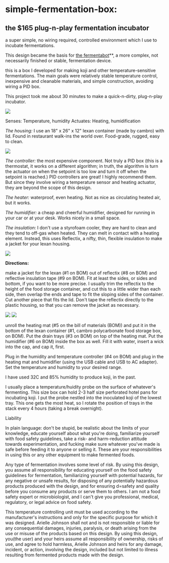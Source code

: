# simple-fermentation-box:
## the $165 plug-n-play fermentation incubator
a super simple, no wiring required, controlled environment which I use to incubate fermentations.

This design became the basis for [the fermentabot](https://github.com/OpenAgInitiative/fermentabot)**, a more complex, not necessarily finished or stable, fermentation device.

this is a box I developed for making koji and other temperature-sensitive fermentations. The main goals were relatively stable temperature control, inexpensive and cleanable materials, and simple construction, avoiding wiring a PID box. 

This project took me about 30 minutes to make a quick-n-dirty, plug-n-play incubator.

![](/photos/IMG_0766.jpg)

Senses: Temperature, humidity
Actuates: Heating, humidification

*The housing:* I use an 18" x 26" x 12" lexan container (made by cambro) with lid. Found in restaurant walk-ins the world over. Food-grade, rugged, easy to clean.

![](/photos/IMG_0761.jpg)

*The controller:* the most expensive component. Not truly a PID box (this is a thermostat, it works on a different algorithm; in truth, the algorithm is turn the actuator on when the setpoint is too low and turn it off when the setpoint is reached.) PID controllers are great! I highly recommend them. But since they involve wiring a temperature sensor and heating actuator, they are beyond the scope of this design. 

*The heater:* waterproof, even heating. Not as nice as circulating heated air, but it works.

*The humidifier:* a cheap and cheerful humidifier, designed for running in your car or at your desk. Works nicely in a small space.

*The insulation:* I don't use a styrofoam cooler, they are hard to clean and they tend to off-gas when heated. They can melt in contact with a heating element. Instead, this uses Reflectix, a nifty, thin, flexible insulation to make a jacket for your lexan housing.

![](/photos/IMG_0448.jpg)

**Directions:**

make a jacket for the lexan (#1 on BOM) out of reflectix (#8 on BOM) and reflective insulation tape (#9 on BOM). Fit at least the sides, or sides and bottom, if you want to be more precise. I usually trim the reflectix to the height of the food storage container, and cut this to a little wider than each side, then overlap the ends and tape to fit the sloping sides of the container. Cut another piece that fits the lid. Don't tape the reflectix directly to the plastic housing, so that you can remove the jacket as necessary.

![](/photos/IMG_0492.jpg)
![](/photos/IMG_0493.jpg)

unroll the heating mat (#5 on the bill of materials (BOM)) and put it in the bottom of the lexan container (#1, cambro polycarbonate food storage box, on BOM). Put the drain trays (#3 on BOM) on top of the heating mat. Put the humidifier (#6 on BOM) inside the box as well. Fill it with water, insert a wick into the cap, and cap it, first.

Plug in the humidity and temperature controller (#4 on BOM) and plug in the heating mat and humidifier (using the USB cable and USB to AC adapter). Set the temperature and humidity to your desired range.

I have used 32C and 85% humidity to produce koji, in the past.

I usually place a temperature/huidity probe on the surface of whatever's fermenting. This size box can hold 2-3 half size perforated hotel pans for incubating koji. I put the probe nestled into the inoculated koji of the lowest tray. This one gets the most heat, so I rotate the position of trays in the stack every 4 hours (taking a break overnight). 


Liability

In plain language: don't be stupid, be realistic about the limits of your knowledge, educate yourself about what you're doing, familiarize yourself with food safety guidelines, take a risk- and harm-reduction attitude towards experimentation, and fucking make sure whatever you've made is safe before feeding it to anyone or selling it. These are your responsibilities in using this or any other equipment to make fermented foods.

Any type of fermentation involves some level of risk. By using this design, you assume all responsibility for educating yourself on the food safety guidelines for fermentation, familiarizing yourself with potential hazards, for any negative or unsafe results, for disposing of any potentially hazardous products produced with the design, and for ensuring d=safety and quality before you consume any products or serve them to others. I am not a food safety expert or microbiologist, and I can't give you professional, medical, regulatory, or legal advice on food safety. 

This temperature controlling unit must be used according to the manufacturer's instructions and only for the specific purpose for
which it was designed. Arielle Johnson shall not and is not responsible or liable for any consequential damages, injuries, paralysis, or death arising from the use or misuse of the products based on this design. By using this design, you(the user) and your heirs assume all responsibility of ownership, risks of use, and agree to hold harmless, Arielle Johnson and heirs for any damage, incident, or action, involving the design, included but not limited to illness resulting from fermented products made with the design. 
